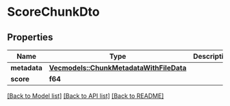 # ScoreChunkDto

## Properties

Name | Type | Description | Notes
------------ | ------------- | ------------- | -------------
**metadata** | [**Vec<models::ChunkMetadataWithFileData>**](ChunkMetadataWithFileData.md) |  | 
**score** | **f64** |  | 

[[Back to Model list]](../README.md#documentation-for-models) [[Back to API list]](../README.md#documentation-for-api-endpoints) [[Back to README]](../README.md)


